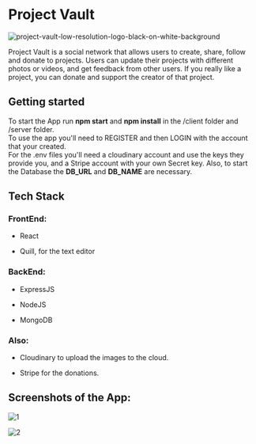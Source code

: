 # Project Vault
![project-vault-low-resolution-logo-black-on-white-background](https://github.com/e-jordan-b/Project-Vault/assets/113979927/c6aec133-32cd-4825-bdb6-18495ab243b6)

Project Vault is a social network that allows users to create, share, follow and donate to projects. Users can update their projects with different photos or videos, and get feedback from other users. If you really like a project, you can donate and support the creator of that project.

## Getting started
To start the App run **npm start** and **npm install** in the /client folder and /server folder. <br>
To use the app you'll need to REGISTER and then LOGIN with the account that your created.  <br>
For the .env files you'll need a cloudinary account and use the keys they provide you, and a Stripe account with your own Secret key.
Also, to start the Database the **DB_URL** and **DB_NAME** are necessary.
>
## Tech Stack 

### FrontEnd:
* React

* Quill, for the text editor

### BackEnd:

* ExpressJS

* NodeJS

* MongoDB
   
### Also: 
* Cloudinary to upload the images to the cloud.
   
* Stripe for the donations.

## Screenshots of the App:
![1](https://github.com/e-jordan-b/Project-Vault/assets/113979927/14240e9a-9175-4147-b782-5eccde1e6312)<br>
>
>
>
>
>
![2](https://github.com/e-jordan-b/Project-Vault/assets/113979927/b5ff03ad-b83d-46ad-84b4-da9b2a9dc856)
   

